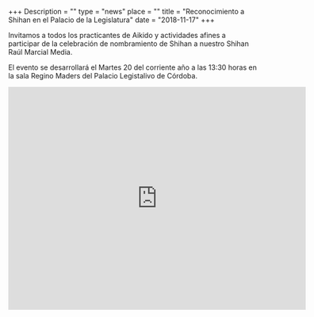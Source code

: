 +++
Description = ""
type = "news"
place = ""
title = "Reconocimiento a Shihan en el Palacio de la Legislatura"
date = "2018-11-17"
+++

Invitamos a todos los practicantes de Aikido y actividades afines a participar de la celebración de nombramiento de Shihan a nuestro Shihan Raúl Marcial Media.

El evento se desarrollará el Martes 20 del corriente año a las 13:30 horas en la sala Regino Maders del Palacio Legistalivo de Córdoba.

<iframe src="https://www.google.com/maps/embed?pb=!1m18!1m12!1m3!1d851.2362121464909!2d-64.18554472254951!3d-31.41564556378918!2m3!1f0!2f0!3f0!3m2!1i1024!2i768!4f13.1!3m3!1m2!1s0x943298de4ffb5583%3A0x3c3701a0a7ec8a3b!2sLegislature+of+the+Province+of+C%C3%B3rdoba!5e0!3m2!1sen!2sar!4v1542487884894" width="600" height="450" frameborder="0" style="border:0" allowfullscreen></iframe>